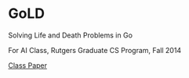 GoLD
====

Solving Life and Death Problems in Go

For AI Class, Rutgers Graduate CS Program, Fall 2014

[Class Paper](GoLD.pdf)
